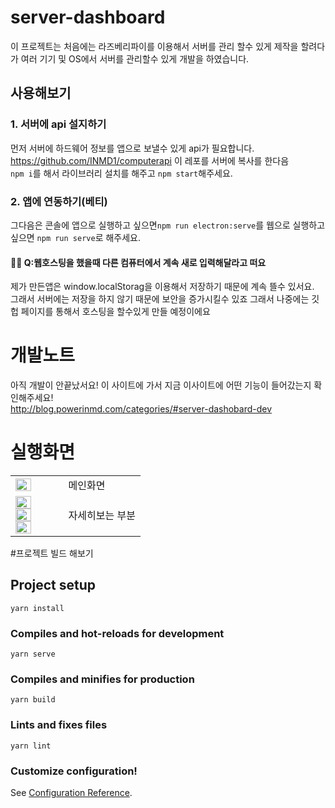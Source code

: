 # server-dashboard

이 프로젝트는 처음에는 라즈베리파이를 이용해서 서버를 관리 할수 있게 제작을 할려다가 여러 기기 및 OS에서 서버를 관리할수 있게 개발을 하였습니다.<br>

##  사용해보기

### 1. 서버에 api 설지하기
먼저 서버에 하드웨어 정보를 앱으로 보낼수 있게 api가 필요합니다.<br>
https://github.com/INMD1/computerapi 이 레포를 서버에 복사를 한다음<br>
`npm i`를 해서 라이브러리 설치를 해주고 `npm start`해주세요.

### 2. 앱에 연동하기(베티)
그다음은 콘솔에 앱으로 실행하고 싶으면`npm run electron:serve`를 웹으로 실행하고 싶으면
`npm run serve`로 해주세요.

#### 🙋‍♂️ Q:웹호스팅을 했을때 다른 컴퓨터에서 계속 새로 입력해달라고 떠요
  제가 만든앱은 window.localStorag을 이용해서 저장하기 때문에 계속 뜰수 있서요.<br>
  그래서 서버에는 저장을 하지 않기 때문에 보안을 증가시킬수 있죠 그래서 나중에는 깃헙 페이지를 통해서 
  호스팅을 할수있게 만들 예정이에요
  
# 개발노트
아직 개발이 안끝났서요! 이 사이트에 가서 지금 이사이트에 어떤 기능이 들어갔는지 확인해주세요!<br>
http://blog.powerinmd.com/categories/#server-dashobard-dev

# 실행화면
<table>
  <tbody>
    <tr>
      <td><img src="https://user-images.githubusercontent.com/87979171/147842629-4c7d9720-920c-480b-9bcd-35bdadd3c168.png" width="60%" height="60%"/></td>
      <td>메인화면</td>
    </tr>
    <tr>
      <td><img src="https://user-images.githubusercontent.com/87979171/147842708-841f86ec-7eda-4df7-9d87-7d0080a8efb9.png" width="60%" height="60%"/>
        <img src="https://user-images.githubusercontent.com/87979171/147842713-f7628419-64e3-4eaf-baf3-3e515ef0eec7.png" width="60%" height="60%"/>
        <img src="https://user-images.githubusercontent.com/87979171/147842719-e19a2ad6-9387-453d-897e-ce79e08ff904.png" width="60%" height="60%"/></td>
      <td>자세히보는 부분</td>
    </tr>
  </tbody>
</table>

#프로젝트 빌드 해보기
## Project setup
```
yarn install
```

### Compiles and hot-reloads for development
```
yarn serve
```

### Compiles and minifies for production
```
yarn build
```

### Lints and fixes files
```
yarn lint
```

### Customize configuration!
See [Configuration Reference](https://cli.vuejs.org/config/).
